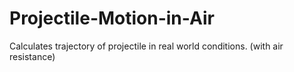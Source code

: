 # Projectile-Motion-in-Air
Calculates trajectory of projectile in real world conditions. (with air resistance)
